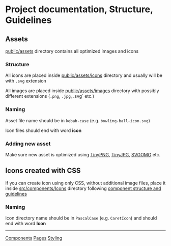 # Project documentation, Structure, Guidelines

## Assets

[public/assets](../../public/assets) directory contains all optimized images and icons

### Structure

All icons are placed inside [public/assets/icons](../../public/assets/icons) directory and usually will be with `.svg` extension

All images are placed inside [public/assets/images](../../public/assets/images) directory with possibly different extensions (`.png`, `.jpg`, .svg` etc.)

### Naming

Asset file name should be in `kebab-case` (e.g. `bowling-ball-icon.svg`)

Icon files should end with word **icon**

### Adding new asset

Make sure new asset is optimized using [TinyPNG](https://tinypng.com/), [TinyJPG](https://tinyjpg.com/), [SVGOMG](https://jakearchibald.github.io/svgomg/) etc.

## Icons created with CSS

If you can create icon using only CSS, without additional image files, place it inside [src/components/Icons](../../src/components/Icons) directory following [component structure and guidelines](../Components)

### Naming

Icon directory name should be in `PascalCase` (e.g. `CaretIcon`) and should end with word **Icon**

---

[Components](../Components)
[Pages](../Pages)
[Styling](../Styling)
